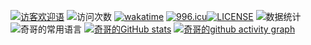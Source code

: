 [![访客欢迎语](https://readme-typing-svg.herokuapp.com?size=24&duration=5500&color=12E61690&center=%E7%9C%9F&vCenter=%E7%9C%9F&width=500&lines=%E7%8E%AB%E7%91%B0%E6%9C%89%E7%8E%AB%E7%91%B0%E7%9A%84%E8%8A%B1%E6%B5%B7%EF%BC%8C%E8%94%B7%E8%96%87%E6%9C%89%E8%94%B7%E8%96%87%E7%9A%84%E7%AA%97%E5%8F%B0%E3%80%82)](https://git.io/typing-svg)
![访问次数](https://visitor-badge.glitch.me/badge?page_id=Geek-monk)
[![wakatime](https://wakatime.com/badge/user/c71469ab-ac59-4269-bfe4-f9200c6b151d.svg)](https://wakatime.com/@c71469ab-ac59-4269-bfe4-f9200c6b151d)
[![996.icu](https://img.shields.io/badge/link-996.icu-red.svg)](https://996.icu)[![LICENSE](https://img.shields.io/badge/license-Anti%20996-blue.svg)](https://github.com/996icu/996.ICU/blob/master/LICENSE)
![数据统计](https://metrics.lecoq.io/Geek-monk?template=classic&config.timezone=Asia%2FShanghai)
![奇哥的常用语言](https://github-readme-stats.vercel.app/api/top-langs/?username=Geek-monk&layout=compact&hide_border=true&langs_count=10)
[![奇哥的GitHub stats](https://github-readme-stats.vercel.app/api?username=Geek-monk&&show_icons=true&theme=dark)](https://github.com/anuraghazra/github-readme-stats)
[![奇哥的github activity graph](https://activity-graph.herokuapp.com/graph?username=Geek-monk&theme=react-dark)](https://github.com/ashutosh00710/github-readme-activity-graph)